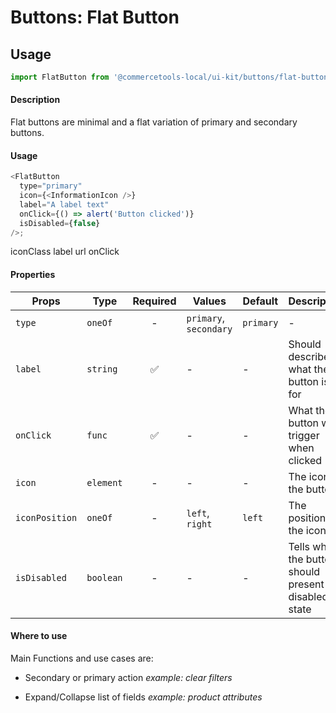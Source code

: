 # Buttons: Flat Button

## Usage

```js
import FlatButton from '@commercetools-local/ui-kit/buttons/flat-button';
```

#### Description

Flat buttons are minimal and a flat variation of primary and secondary buttons.

#### Usage

```js
<FlatButton
  type="primary"
  icon={<InformationIcon />}
  label="A label text"
  onClick={() => alert('Button clicked')}
  isDisabled={false}
/>;
```

iconClass label url onClick

#### Properties

| Props          | Type      | Required | Values                 | Default   | Description                                           |
| -------------- | --------- | :------: | ---------------------- | --------- | ----------------------------------------------------- |
| `type`         | `oneOf`   |    -     | `primary`, `secondary` | `primary` | -                                                     |
| `label`        | `string`  |    ✅    | -                      | -         | Should describe what the button is for                |
| `onClick`      | `func`    |    ✅    | -                      | -         | What the button will trigger when clicked             |
| `icon`         | `element` |    -     | -                      | -         | The icon of the button                                |
| `iconPosition` | `oneOf`   |    -     | `left`, `right`        | `left`    | The position of the icon                              |
| `isDisabled`   | `boolean` |    -     | -                      | -         | Tells when the button should present a disabled state |

#### Where to use

Main Functions and use cases are:

* Secondary or primary action _example: clear filters_

* Expand/Collapse list of fields _example: product attributes_
